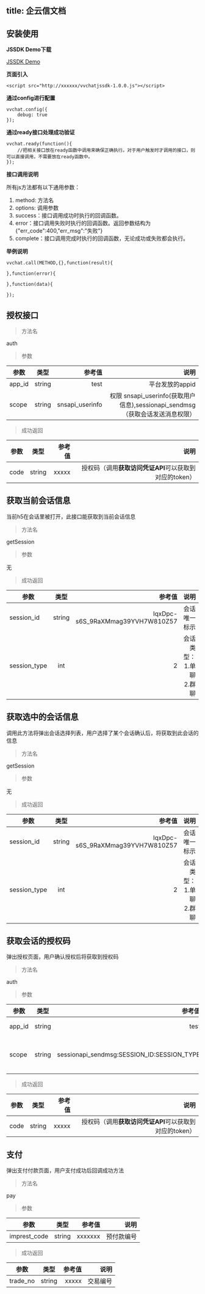 title: 企云信文档
---


## 安装使用

**JSSDK Demo下载**

[JSSDK Demo](/resources/resource.html)

 **页面引入**
 
```
<script src="http://xxxxxx/vvchatjssdk-1.0.0.js"></script>

```

**通过config进行配置**

```
vvchat.config({
	debug: true
});

```

**通过ready接口处理成功验证**

```
vvchat.ready(function(){
    //把相关接口放在ready函数中调用来确保正确执行。对于用户触发时才调用的接口，则可以直接调用，不需要放在ready函数中。
});

```

**接口调用说明**

所有js方法都有以下通用参数：

1. method: 方法名
2. options: 调用参数
3. success：接口调用成功时执行的回调函数。
4. error：接口调用失败时执行的回调函数。返回参数结构为 {"err_code":400,"err_msg":"失败"}
5. complete：接口调用完成时执行的回调函数，无论成功或失败都会执行。

**举例说明**

```
vvchat.call(METHOD,{},function(result){
 	
},function(error){

},function(data){

});
```

## 授权接口


> 方法名

auth

> 参数

| 参数   |      类型      |  参考值 | 说明 |
|----------|:-------------:|------:|------:|
| app_id   |  string       | test| 平台发放的appid|
| scope |    string   |   snsapi_userinfo| 权限 snsapi_userinfo(获取用户信息),sessionapi_sendmsg（获取会话发送消息权限） |

> 成功返回

| 参数   |      类型      |  参考值 | 说明 |
|----------|:-------------:|------:|------:|
| code   |  string       | xxxxx| 授权码（调用**获取访问凭证API**可以获取到对应的token）|


## 获取当前会话信息

当前h5在会话里被打开，此接口能获取到当前会话信息

> 方法名

getSession

> 参数

无

> 成功返回

| 参数   |      类型      |  参考值 | 说明 |
|----------|:-------------:|------:|------:|
| session_id   |  string       | IqxDpc-s6S_9RaXMmag39YVH7W810Z57| 会话唯一标示|
| session_type   |  int       | 2 | 会话类型： 1.单聊 2.群聊|

## 获取选中的会话信息

调用此方法将弹出会话选择列表，用户选择了某个会话确认后，将获取到此会话的信息

> 方法名

getSession

> 参数

无

> 成功返回

| 参数   |      类型      |  参考值 | 说明 |
|----------|:-------------:|------:|------:|
| session_id   |  string       | IqxDpc-s6S_9RaXMmag39YVH7W810Z57| 会话唯一标示|
| session_type   |  int       | 2 | 会话类型： 1.单聊 2.群聊|

## 获取会话的授权码
弹出授权页面，用户确认授权后将获取到授权码

> 方法名

auth

> 参数

| 参数   |      类型      |  参考值 | 说明 |
|----------|:-------------:|------:|------:|
| app_id   |  string       | test| 平台发放的appid|
| scope |    string   |   sessionapi_sendmsg:SESSION_ID:SESSION_TYPE| SESSION_ID和SESSION_TYPE为返回的会话信息 |

> 成功返回

| 参数   |      类型      |  参考值 | 说明 |
|----------|:-------------:|------:|------:|
| code   |  string       | xxxxx| 授权码（调用**获取访问凭证API**可以获取到对应的token）|

## 支付

弹出支付付款页面，用户支付成功后回调成功方法

> 方法名

pay

> 参数

| 参数   |      类型      |  参考值 | 说明 |
|----------|:-------------:|------:|------:|
| imprest_code   |  string       | xxxxxxx| 预付款编号 |

> 成功返回

| 参数   |      类型      |  参考值 | 说明 |
|----------|:-------------:|------:|------:|
| trade_no   |  string       | xxxxx | 交易编号 |
